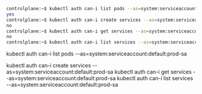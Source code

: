 
```bash
controlplane:~$ kubectl auth can-i list pods --as=system:serviceaccount:default:prod-sa
yes
controlplane:~$ kubectl auth can-i create services --as=system:serviceaccount:default:prod-sa
no
controlplane:~$ kubectl auth can-i get services --as=system:serviceaccount:default:prod-sa
no
controlplane:~$ kubectl auth can-i list services --as=system:serviceaccount:default:prod-sa
```



kubectl auth can-i list pods --as=system:serviceaccount:default:prod-sa

kubectl auth can-i create services --as=system:serviceaccount:default:prod-sa
kubectl auth can-i get services --as=system:serviceaccount:default:prod-sa
kubectl auth can-i list services --as=system:serviceaccount:default:prod-sa